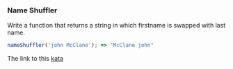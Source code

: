 ### Name Shuffler

Write a function that returns a string in which firstname is swapped with last name.
```javascript
nameShuffler('john McClane'); => "McClane john"  
```

The link to this [kata](https://www.codewars.com/kata/name-shuffler/javascript)
